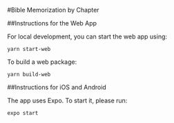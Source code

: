 #Bible Memorization by Chapter


##Instructions for the Web App

For local development, you can start the web app using:
```
yarn start-web
```

To build a web package:
```
yarn build-web
```


##Instructions for iOS and Android

The app uses Expo. To start it, please run:
```
expo start
```
